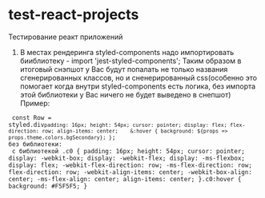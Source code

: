 # test-react-projects
Тестирование реакт приложений
1. В местах рендеринга styled-components надо импортировать бииблиотеку - import 'jest-styled-components'; Таким образом в итоговый снэпшот у Вас будут попалать не только названия сгенерированных классов, но и сненерированный css(особенно это помогает когда внутри styled-components есть логика, без импорта этой библиотеки у Вас ничего не будет выведено в снепшот)
Пример:

<code><pre>
    const Row = styled.div`
        padding: 16px;
        height: 54px;
        cursor: pointer;
        display: flex;
        flex-direction: row;
        align-items: center;    &:hover {
            background: ${props => props.theme.colors.bgSecondary};
        }
    `;
    без библиотеки:
    <div
      className="sc-gtsrHT iYboLY"
    />
    с библиотекой
    .c0 {
      padding: 16px;
      height: 54px;
      cursor: pointer;
      display: -webkit-box;
      display: -webkit-flex;
      display: -ms-flexbox;
      display: flex;
      -webkit-flex-direction: row;
      -ms-flex-direction: row;
      flex-direction: row;
      -webkit-align-items: center;
      -webkit-box-align: center;
      -ms-flex-align: center;
      align-items: center;
    }.c0:hover {
      background: #F5F5F5;
    }<div
      className="c0"
    /></pre></code>



